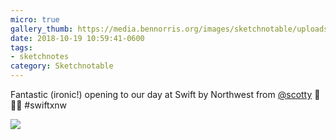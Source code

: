 ```yaml
---
micro: true
gallery_thumb: https://media.bennorris.org/images/sketchnotable/uploads/2018/870b8147ca.jpg
date: 2018-10-19 10:59:41-0600
tags:
- sketchnotes
category: Sketchnotable
---
```


Fantastic (ironic!) opening to our day at Swift by Northwest from [@scotty](https://micro.blog/scotty) 📱✍🏼 #swiftxnw

<img src="https://media.bennorris.org/images/sketchnotable/uploads/2018/870b8147ca.jpg" />
